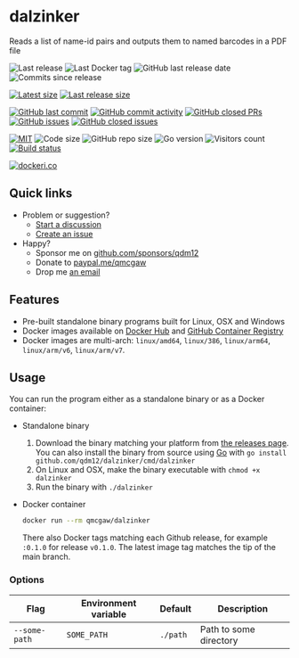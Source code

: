 # dalzinker

Reads a list of name-id pairs and outputs them to named barcodes in a PDF file

![Last release](https://img.shields.io/github/release/qdm12/dalzinker?label=Last%20release)
![Last Docker tag](https://img.shields.io/docker/v/qmcgaw/dalzinker?sort=semver&label=Last%20Docker%20tag)
![GitHub last release date](https://img.shields.io/github/release-date/qdm12/dalzinker?label=Last%20release%20date)
![Commits since release](https://img.shields.io/github/commits-since/qdm12/dalzinker/latest?sort=semver)

[![Latest size](https://img.shields.io/docker/image-size/qmcgaw/dalzinker/latest?label=Latest%20image)](https://hub.docker.com/r/qmcgaw/dalzinker/tags)
[![Last release size](https://img.shields.io/docker/image-size/qmcgaw/dalzinker?sort=semver&label=Last%20released%20image)](https://hub.docker.com/r/qmcgaw/dalzinker/tags?page=1&ordering=last_updated)

[![GitHub last commit](https://img.shields.io/github/last-commit/qdm12/dalzinker.svg)](https://github.com/qdm12/dalzinker/commits/main)
[![GitHub commit activity](https://img.shields.io/github/commit-activity/y/qdm12/dalzinker.svg)](https://github.com/qdm12/dalzinker/graphs/contributors)
[![GitHub closed PRs](https://img.shields.io/github/issues-pr-closed/qdm12/dalzinker.svg)](https://github.com/qdm12/dalzinker/pulls?q=is%3Apr+is%3Aclosed)
[![GitHub issues](https://img.shields.io/github/issues/qdm12/dalzinker.svg)](https://github.com/qdm12/dalzinker/issues)
[![GitHub closed issues](https://img.shields.io/github/issues-closed/qdm12/dalzinker.svg)](https://github.com/qdm12/dalzinker/issues?q=is%3Aissue+is%3Aclosed)

[![MIT](https://img.shields.io/github/license/qdm12/dalzinker)](https://github.com/qdm12/dalzinker/main/LICENSE)
![Code size](https://img.shields.io/github/languages/code-size/qdm12/dalzinker)
![GitHub repo size](https://img.shields.io/github/repo-size/qdm12/dalzinker)
![Go version](https://img.shields.io/github/go-mod/go-version/qdm12/dalzinker)
![Visitors count](https://visitor-badge.laobi.icu/badge?page_id=dalzinker.readme)
[![Build status](https://github.com/qdm12/dalzinker/actions/workflows/ci.yml/badge.svg)](https://github.com/qdm12/dalzinker/actions/workflows/ci.yml)

[![dockeri.co](https://dockeri.co/image/qmcgaw/dalzinker)](https://hub.docker.com/r/qmcgaw/dalzinker)

## Quick links

- Problem or suggestion?
  - [Start a discussion](https://github.com/qdm12/dalzinker/discussions)
  - [Create an issue](https://github.com/qdm12/dalzinker/issues)
- Happy?
  - Sponsor me on [github.com/sponsors/qdm12](https://github.com/sponsors/qdm12)
  - Donate to [paypal.me/qmcgaw](https://www.paypal.me/qmcgaw)
  - Drop me [an email](mailto:quentin.mcgaw@gmail.com)

## Features

- Pre-built standalone binary programs built for Linux, OSX and Windows
- Docker images available on [Docker Hub](https://hub.docker.com/r/qmcgaw/dalzinker) and [GitHub Container Registry](https://github.com/users/qmcgaw/packages/container/package/dalzinker)
- Docker images are multi-arch: `linux/amd64`, `linux/386`, `linux/arm64`, `linux/arm/v6`, `linux/arm/v7`.

## Usage

You can run the program either as a standalone binary or as a Docker container:

- Standalone binary
  1. Download the binary matching your platform from [the releases page](https://github.com/qdm12/dalzinker/releases).
  You can also install the binary from source using [Go](https://golang.org/dl/) with `go install github.com/qdm12/dalzinker/cmd/dalzinker`
  2. On Linux and OSX, make the binary executable with `chmod +x dalzinker`
  3. Run the binary with `./dalzinker`
- Docker container

  ```sh
  docker run --rm qmcgaw/dalzinker
  ```

  There also Docker tags matching each Github release, for example `:0.1.0` for release `v0.1.0`.
  The latest image tag matches the tip of the main branch.

### Options

| Flag | Environment variable | Default | Description |
|---|---|---|---|
| `--some-path` | `SOME_PATH` | `./path` | Path to some directory |
